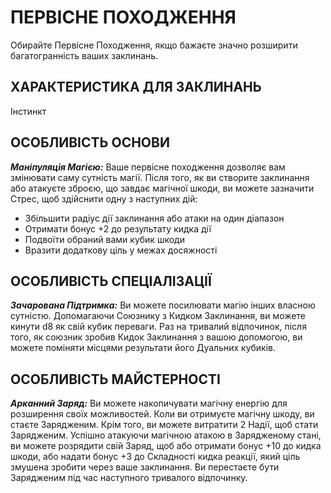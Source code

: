 ﻿# ПЕРВІСНЕ ПОХОДЖЕННЯ

Обирайте Первісне Походження, якщо бажаєте значно розширити багатогранність ваших заклинань.

## ХАРАКТЕРИСТИКА ДЛЯ ЗАКЛИНАНЬ

Інстинкт

## ОСОБЛИВІСТЬ ОСНОВИ

***Маніпуляція Магією:*** Ваше первісне походження дозволяє вам змінювати саму сутність магії. Після того, як ви створите заклинання або атакуєте зброєю, що завдає магічної шкоди, ви можете зазначити Стрес, щоб здійснити одну з наступних дій:

- Збільшити радіус дії заклинання або атаки на один діапазон
- Отримати бонус +2 до результату кидка дії
- Подвоїти обраний вами кубик шкоди
- Вразити додаткову ціль у межах досяжності

## ОСОБЛИВІСТЬ СПЕЦІАЛІЗАЦІЇ

***Зачарована Підтримка:*** Ви можете посилювати магію інших власною сутністю. Допомагаючи Союзнику з Кидком Заклинання, ви можете кинути d8 як свій кубик переваги. Раз на тривалий відпочинок, після того, як союзник зробив Кидок Заклинання з вашою допомогою, ви можете поміняти місцями результати його Дуальних кубиків.

## ОСОБЛИВІСТЬ МАЙСТЕРНОСТІ

***Арканний Заряд:*** Ви можете накопичувати магічну енергію для розширення своїх можливостей. Коли ви отримуєте магічну шкоду, ви стаєте Зарядженим. Крім того, ви можете витратити 2 Надії, щоб стати Зарядженим. Успішно атакуючи магічною атакою в Зарядженому стані, ви можете розрядити свій Заряд, щоб або отримати бонус +10 до кидка шкоди, або надати бонус +3 до Складності кидка реакції, який ціль змушена зробити через ваше заклинання. Ви перестаєте бути Зарядженим під час наступного тривалого відпочинку.